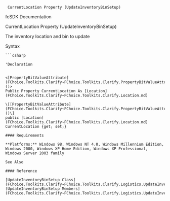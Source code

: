 ﻿     CurrentLocation Property (UpdateInventoryBinSetup)                                                   

fcSDK Documentation

CurrentLocation Property (UpdateInventoryBinSetup)

The inventory location and bin to update

Syntax

```vbnet
```csharp

'Declaration
 

<[PropertyBitValueAttribute](FChoice.Toolkits.Clarify~FChoice.Toolkits.Clarify.PropertyBitValueAttribute.md)()>
Public Property CurrentLocation As [Location](FChoice.Toolkits.Clarify~FChoice.Toolkits.Clarify.Location.md)

\[[PropertyBitValueAttribute](FChoice.Toolkits.Clarify~FChoice.Toolkits.Clarify.PropertyBitValueAttribute.md)()\]
public [Location](FChoice.Toolkits.Clarify~FChoice.Toolkits.Clarify.Location.md) CurrentLocation {get; set;}

#### Requirements

**Platforms:** Windows 98, Windows NT 4.0, Windows Millennium Edition, Windows 2000, Windows XP Home Edition, Windows XP Professional, Windows Server 2003 family

See Also

#### Reference

[UpdateInventoryBinSetup Class](FChoice.Toolkits.Clarify~FChoice.Toolkits.Clarify.Logistics.UpdateInventoryBinSetup.md)  
[UpdateInventoryBinSetup Members](FChoice.Toolkits.Clarify~FChoice.Toolkits.Clarify.Logistics.UpdateInventoryBinSetup_members.md)